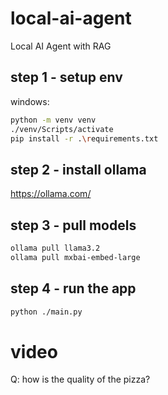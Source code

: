 # local-ai-agent

Local AI Agent with RAG

## step 1 - setup env

windows:

```bash
python -m venv venv
./venv/Scripts/activate
pip install -r .\requirements.txt
```

## step 2 - install ollama

https://ollama.com/

## step 3 - pull models

```bash
ollama pull llama3.2
ollama pull mxbai-embed-large
```

## step 4 - run the app

```bash
python ./main.py
```

# video

Q: how is the quality of the pizza?
